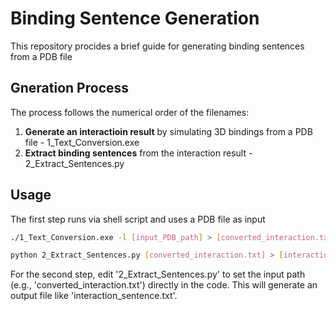 # Binding Sentence Generation

This repository procides a brief guide for generating binding sentences from a PDB file

## Gneration Process

The process follows the numerical order of the filenames:

1. **Generate an interactioin result** by simulating 3D bindings from a PDB file - 1_Text_Conversion.exe
2. **Extract binding sentences** from the interaction result - 2_Extract_Sentences.py

## Usage

The first step runs via shell script and uses a PDB file as input

```bash
./1_Text_Conversion.exe -l [input_PDB_path] > [converted_interaction.txt]
```

```bash
python 2_Extract_Sentences.py [converted_interaction.txt] > [interaction_sentence.txt]
```

For the second step, edit '2_Extract_Sentences.py' to set the input path (e.g., 'converted_interaction.txt') directly in the code.
This will generate an output file like 'interaction_sentence.txt'.
